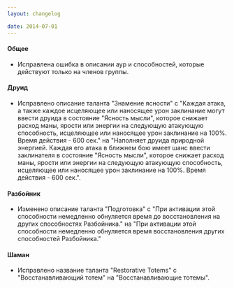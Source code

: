 ```yaml
---
layout: changelog

date: 2014-07-01
---
```


#### Общее
 
- Исправлена ошибка в описании аур и способностей, которые действуют только на членов группы.
 
 
#### Друид
 
- Исправлено описание таланта "Знамение ясности" с 
"Каждая атака, а также каждое исцеляющее или наносящее урон заклинание могут ввести друида в состояние "Ясность мысли", которое снижает расход маны, ярости или энергии на следующую атакующую способность, исцеляющее или наносящее урон заклинание на 100%. Время действия - 600 сек."  на 
"Наполняет друида природной энергией. Каждая его атака в ближнем бою имеет шанс ввести заклинателя в состояние "Ясность мысли", которое снижает расход маны, ярости или энергии на следующую атакующую способность, исцеляющее или наносящее урон заклинание на 100%. Время действия - 600 сек.".
 
 
#### Разбойник
 
- Изменено описание таланта "Подготовка" с 
"При активации этой способности немедленно обнуляется время до восстановления на других способностях Разбойника." на
"При активации этой способности немедленно обнуляется время восстановления других способностей Разбойника."
 
 
#### Шаман
 
- Исправлено название таланта "Restorative Totems" с "Восстанавливающий тотем" на "Восстанавливающие тотемы".